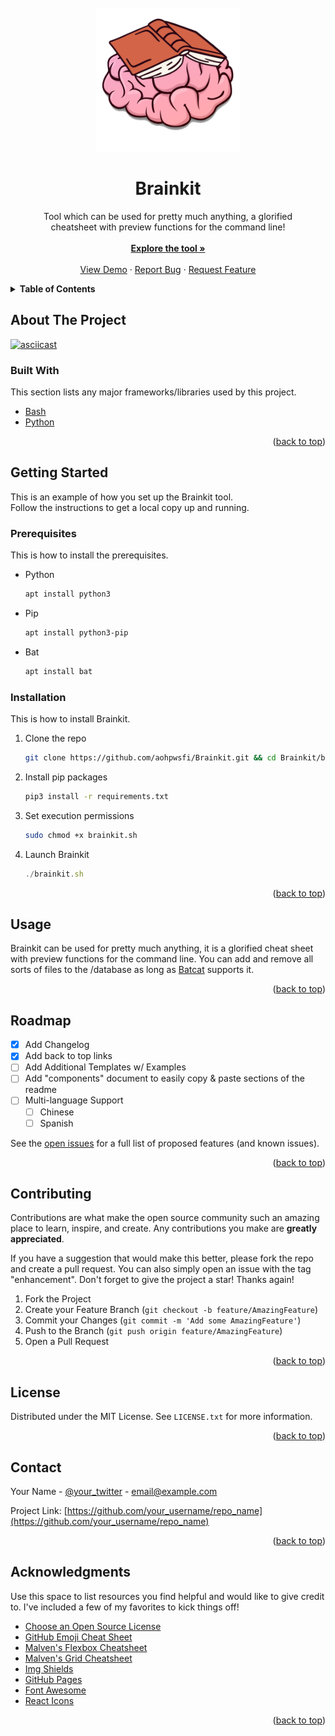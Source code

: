 <div id="top"></div>
<!-- PROJECT LOGO -->
<br />
<div align="center">
  <a href="https://github.com/aohpwsfi/Brainkit">
    <img src="images/brainkit.png" alt="Logo" width="230" height="230">
  </a>

  <h1 align="center">Brainkit</h1>

  <p align="center">
    Tool which can be used for pretty much anything, a glorified <br />cheatsheet with preview functions for the command line!
    <br /><br />
    <a href="https://github.com/aohpwsfi/Brainkit/tree/main/brainkit"><strong>Explore the tool »</strong></a>
    <br />
    <br />
    <a href="https://github.com/aohpwsfi/Brainkit#about-the-project">View Demo</a>
    ·
    <a href="https://github.com/aohpwsfi/Brainkit/issues">Report Bug</a>
    ·
    <a href="https://github.com/aohpwsfi/Brainkit/issues">Request Feature</a>
  </p>
</div>



<!-- TABLE OF CONTENTS -->
<details>
  <summary><strong>Table of Contents</strong></summary>
  <ol>
    <li>
      <a href="#about-the-project">About The Project</a>
      <ul>
        <li><a href="#built-with">Built With</a></li>
      </ul>
    </li>
    <li>
      <a href="#getting-started">Getting Started</a>
      <ul>
        <li><a href="#prerequisites">Prerequisites</a></li>
        <li><a href="#installation">Installation</a></li>
      </ul>
    </li>
    <li><a href="#usage">Usage</a></li>
    <li><a href="#roadmap">Roadmap</a></li>
    <li><a href="#contributing">Contributing</a></li>
    <li><a href="#license">License</a></li>
    <li><a href="#contact">Contact</a></li>
    <li><a href="#acknowledgments">Acknowledgments</a></li>
  </ol>
</details>



<!-- ABOUT THE PROJECT -->
## About The Project

[![asciicast](https://asciinema.org/a/14.png)](https://asciinema.org/a/14)

### Built With

This section lists any major frameworks/libraries used by this project.

* [Bash](https://www.gnu.org/software/bash/)
* [Python](https://www.python.org/)

<p align="right">(<a href="#top">back to top</a>)</p>



<!-- GETTING STARTED -->
## Getting Started

This is an example of how you set up the Brainkit tool.<br>
Follow the instructions to get a local copy up and running.

### Prerequisites

This is how to install the prerequisites.
* Python
  ```sh
  apt install python3
  ```
* Pip
  ```sh
  apt install python3-pip
  ```
* Bat
  ```sh
  apt install bat
  ```
  
### Installation

This is how to install Brainkit.

1. Clone the repo
   ```sh
   git clone https://github.com/aohpwsfi/Brainkit.git && cd Brainkit/brainkit
   ```
2. Install pip packages
   ```sh
   pip3 install -r requirements.txt
   ```
3. Set execution permissions
   ```sh
   sudo chmod +x brainkit.sh
   ```
4. Launch Brainkit
   ```js
   ./brainkit.sh
   ```

<p align="right">(<a href="#top">back to top</a>)</p>



<!-- USAGE EXAMPLES -->
## Usage

Brainkit can be used for pretty much anything, it is a glorified cheat sheet with preview functions for the command line. 
You can add and remove all sorts of files to the /database as long as [Batcat](https://github.com/sharkdp/bat) supports it.

<p align="right">(<a href="#top">back to top</a>)</p>



<!-- ROADMAP -->
## Roadmap

- [x] Add Changelog
- [x] Add back to top links
- [ ] Add Additional Templates w/ Examples
- [ ] Add "components" document to easily copy & paste sections of the readme
- [ ] Multi-language Support
    - [ ] Chinese
    - [ ] Spanish

See the [open issues](https://github.com/othneildrew/Best-README-Template/issues) for a full list of proposed features (and known issues).

<p align="right">(<a href="#top">back to top</a>)</p>



<!-- CONTRIBUTING -->
## Contributing

Contributions are what make the open source community such an amazing place to learn, inspire, and create. Any contributions you make are **greatly appreciated**.

If you have a suggestion that would make this better, please fork the repo and create a pull request. You can also simply open an issue with the tag "enhancement".
Don't forget to give the project a star! Thanks again!

1. Fork the Project
2. Create your Feature Branch (`git checkout -b feature/AmazingFeature`)
3. Commit your Changes (`git commit -m 'Add some AmazingFeature'`)
4. Push to the Branch (`git push origin feature/AmazingFeature`)
5. Open a Pull Request

<p align="right">(<a href="#top">back to top</a>)</p>



<!-- LICENSE -->
## License

Distributed under the MIT License. See `LICENSE.txt` for more information.

<p align="right">(<a href="#top">back to top</a>)</p>



<!-- CONTACT -->
## Contact

Your Name - [@your_twitter](https://twitter.com/your_username) - email@example.com

Project Link: [https://github.com/your_username/repo_name](https://github.com/your_username/repo_name)

<p align="right">(<a href="#top">back to top</a>)</p>



<!-- ACKNOWLEDGMENTS -->
## Acknowledgments

Use this space to list resources you find helpful and would like to give credit to. I've included a few of my favorites to kick things off!

* [Choose an Open Source License](https://choosealicense.com)
* [GitHub Emoji Cheat Sheet](https://www.webpagefx.com/tools/emoji-cheat-sheet)
* [Malven's Flexbox Cheatsheet](https://flexbox.malven.co/)
* [Malven's Grid Cheatsheet](https://grid.malven.co/)
* [Img Shields](https://shields.io)
* [GitHub Pages](https://pages.github.com)
* [Font Awesome](https://fontawesome.com)
* [React Icons](https://react-icons.github.io/react-icons/search)

<p align="right">(<a href="#top">back to top</a>)</p>



<!-- MARKDOWN LINKS & IMAGES -->
<!-- https://www.markdownguide.org/basic-syntax/#reference-style-links -->
[contributors-shield]: https://img.shields.io/github/contributors/othneildrew/Best-README-Template.svg?style=for-the-badge
[contributors-url]: https://github.com/othneildrew/Best-README-Template/graphs/contributors
[forks-shield]: https://img.shields.io/github/forks/othneildrew/Best-README-Template.svg?style=for-the-badge
[forks-url]: https://github.com/othneildrew/Best-README-Template/network/members
[stars-shield]: https://img.shields.io/github/stars/othneildrew/Best-README-Template.svg?style=for-the-badge
[stars-url]: https://github.com/othneildrew/Best-README-Template/stargazers
[issues-shield]: https://img.shields.io/github/issues/othneildrew/Best-README-Template.svg?style=for-the-badge
[issues-url]: https://github.com/othneildrew/Best-README-Template/issues
[license-shield]: https://img.shields.io/github/license/othneildrew/Best-README-Template.svg?style=for-the-badge
[license-url]: https://github.com/othneildrew/Best-README-Template/blob/master/LICENSE.txt
[linkedin-shield]: https://img.shields.io/badge/-LinkedIn-black.svg?style=for-the-badge&logo=linkedin&colorB=555
[linkedin-url]: https://linkedin.com/in/othneildrew
[product-screenshot]: images/screenshot.png
